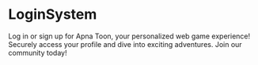 # LoginSystem
Log in or sign up for Apna Toon, your personalized web game experience! Securely access your profile and dive into exciting adventures. Join our community today!
